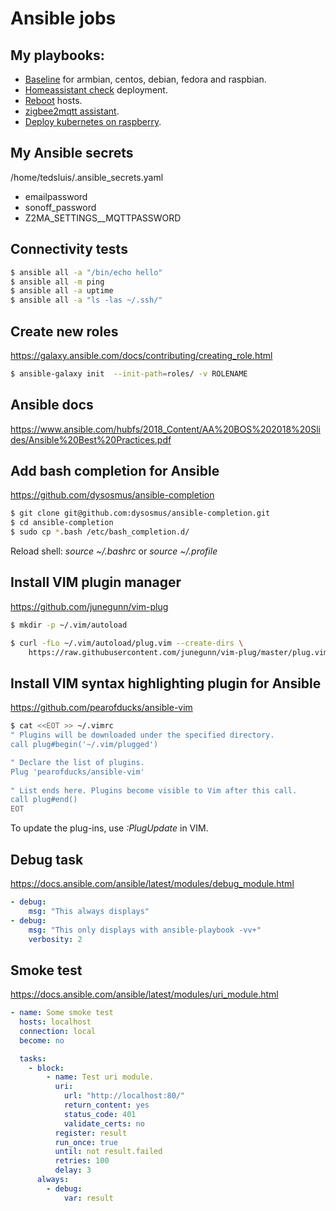 # Ansible jobs

## My playbooks:

* [Baseline](baseline.yaml) for armbian, centos, debian, fedora and raspbian.
* [Homeassistant check](check_homeassistant.yaml) deployment.
* [Reboot](reboot.yaml) hosts.
* [zigbee2mqtt assistant](start_zigbee2mqtt_assistant.yaml).
* [Deploy kubernetes on raspberry](k8s.yaml).

## My Ansible secrets

/home/tedsluis/.ansible_secrets.yaml

* emailpassword
* sonoff_password
* Z2MA_SETTINGS__MQTTPASSWORD


## Connectivity tests
```bash
$ ansible all -a "/bin/echo hello"
$ ansible all -m ping
$ ansible all -a uptime
$ ansible all -a "ls -las ~/.ssh/"
```

## Create new roles
https://galaxy.ansible.com/docs/contributing/creating_role.html
```bash
$ ansible-galaxy init  --init-path=roles/ -v ROLENAME
```
 
## Ansible docs
https://www.ansible.com/hubfs/2018_Content/AA%20BOS%202018%20Slides/Ansible%20Best%20Practices.pdf
  
## Add bash completion for Ansible
https://github.com/dysosmus/ansible-completion
```bash
$ git clone git@github.com:dysosmus/ansible-completion.git
$ cd ansible-completion
$ sudo cp *.bash /etc/bash_completion.d/
```
Reload shell: *source ~/.bashrc* or *source ~/.profile*
  
## Install VIM plugin manager
https://github.com/junegunn/vim-plug
```bash
$ mkdir -p ~/.vim/autoload

$ curl -fLo ~/.vim/autoload/plug.vim --create-dirs \
    https://raw.githubusercontent.com/junegunn/vim-plug/master/plug.vim
```
  
## Install VIM syntax highlighting plugin for Ansible
https://github.com/pearofducks/ansible-vim
```bash
$ cat <<EOT >> ~/.vimrc 
" Plugins will be downloaded under the specified directory.
call plug#begin('~/.vim/plugged')

" Declare the list of plugins.
Plug 'pearofducks/ansible-vim'
  
" List ends here. Plugins become visible to Vim after this call.
call plug#end()
EOT
```
To update the plug-ins, use *:PlugUpdate* in VIM.
  
## Debug task
https://docs.ansible.com/ansible/latest/modules/debug_module.html
```yaml
- debug:
    msg: "This always displays"
- debug:
    msg: "This only displays with ansible-playbook -vv+"
    verbosity: 2
```
  
## Smoke test
https://docs.ansible.com/ansible/latest/modules/uri_module.html
```yaml
- name: Some smoke test
  hosts: localhost
  connection: local
  become: no

  tasks:
    - block:
        - name: Test uri module.
          uri:
            url: "http://localhost:80/"
            return_content: yes
            status_code: 401
            validate_certs: no
          register: result
          run_once: true
          until: not result.failed
          retries: 100
          delay: 3
      always:
        - debug:
            var: result
```
 
